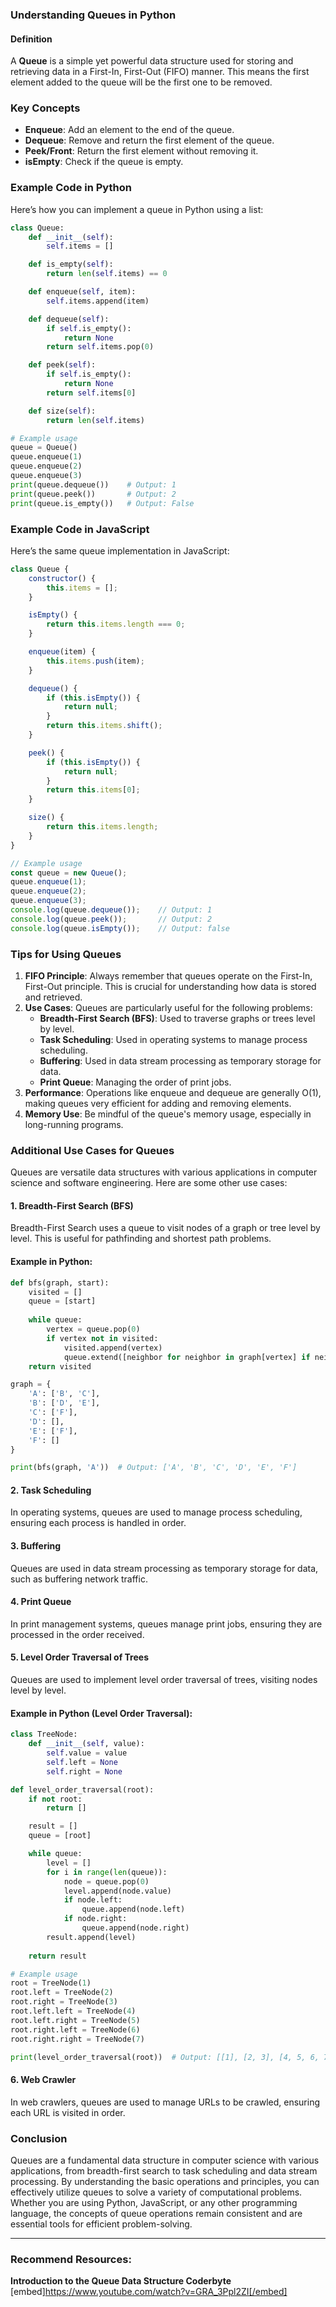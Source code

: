 ### Understanding Queues in Python

#### Definition
A **Queue** is a simple yet powerful data structure used for storing and retrieving data in a First-In, First-Out (FIFO) manner. This means the first element added to the queue will be the first one to be removed.

### Key Concepts
- **Enqueue**: Add an element to the end of the queue.
- **Dequeue**: Remove and return the first element of the queue.
- **Peek/Front**: Return the first element without removing it.
- **isEmpty**: Check if the queue is empty.

### Example Code in Python

Here’s how you can implement a queue in Python using a list:

```python
class Queue:
    def __init__(self):
        self.items = []

    def is_empty(self):
        return len(self.items) == 0

    def enqueue(self, item):
        self.items.append(item)

    def dequeue(self):
        if self.is_empty():
            return None
        return self.items.pop(0)

    def peek(self):
        if self.is_empty():
            return None
        return self.items[0]

    def size(self):
        return len(self.items)

# Example usage
queue = Queue()
queue.enqueue(1)
queue.enqueue(2)
queue.enqueue(3)
print(queue.dequeue())    # Output: 1
print(queue.peek())       # Output: 2
print(queue.is_empty())   # Output: False
```

### Example Code in JavaScript

Here’s the same queue implementation in JavaScript:

```javascript
class Queue {
    constructor() {
        this.items = [];
    }

    isEmpty() {
        return this.items.length === 0;
    }

    enqueue(item) {
        this.items.push(item);
    }

    dequeue() {
        if (this.isEmpty()) {
            return null;
        }
        return this.items.shift();
    }

    peek() {
        if (this.isEmpty()) {
            return null;
        }
        return this.items[0];
    }

    size() {
        return this.items.length;
    }
}

// Example usage
const queue = new Queue();
queue.enqueue(1);
queue.enqueue(2);
queue.enqueue(3);
console.log(queue.dequeue());    // Output: 1
console.log(queue.peek());       // Output: 2
console.log(queue.isEmpty());    // Output: false
```

### Tips for Using Queues

1. **FIFO Principle**: Always remember that queues operate on the First-In, First-Out principle. This is crucial for understanding how data is stored and retrieved.
2. **Use Cases**: Queues are particularly useful for the following problems:
   - **Breadth-First Search (BFS)**: Used to traverse graphs or trees level by level.
   - **Task Scheduling**: Used in operating systems to manage process scheduling.
   - **Buffering**: Used in data stream processing as temporary storage for data.
   - **Print Queue**: Managing the order of print jobs.
3. **Performance**: Operations like enqueue and dequeue are generally O(1), making queues very efficient for adding and removing elements.
4. **Memory Use**: Be mindful of the queue's memory usage, especially in long-running programs.

### Additional Use Cases for Queues

Queues are versatile data structures with various applications in computer science and software engineering. Here are some other use cases:

#### 1. **Breadth-First Search (BFS)**

Breadth-First Search uses a queue to visit nodes of a graph or tree level by level. This is useful for pathfinding and shortest path problems.

#### Example in Python:
```python
def bfs(graph, start):
    visited = []
    queue = [start]
    
    while queue:
        vertex = queue.pop(0)
        if vertex not in visited:
            visited.append(vertex)
            queue.extend([neighbor for neighbor in graph[vertex] if neighbor not in visited])
    return visited

graph = {
    'A': ['B', 'C'],
    'B': ['D', 'E'],
    'C': ['F'],
    'D': [],
    'E': ['F'],
    'F': []
}

print(bfs(graph, 'A'))  # Output: ['A', 'B', 'C', 'D', 'E', 'F']
```

#### 2. **Task Scheduling**

In operating systems, queues are used to manage process scheduling, ensuring each process is handled in order.

#### 3. **Buffering**

Queues are used in data stream processing as temporary storage for data, such as buffering network traffic.

#### 4. **Print Queue**

In print management systems, queues manage print jobs, ensuring they are processed in the order received.

#### 5. **Level Order Traversal of Trees**

Queues are used to implement level order traversal of trees, visiting nodes level by level.

#### Example in Python (Level Order Traversal):
```python
class TreeNode:
    def __init__(self, value):
        self.value = value
        self.left = None
        self.right = None

def level_order_traversal(root):
    if not root:
        return []

    result = []
    queue = [root]

    while queue:
        level = []
        for i in range(len(queue)):
            node = queue.pop(0)
            level.append(node.value)
            if node.left:
                queue.append(node.left)
            if node.right:
                queue.append(node.right)
        result.append(level)
    
    return result

# Example usage
root = TreeNode(1)
root.left = TreeNode(2)
root.right = TreeNode(3)
root.left.left = TreeNode(4)
root.left.right = TreeNode(5)
root.right.left = TreeNode(6)
root.right.right = TreeNode(7)

print(level_order_traversal(root))  # Output: [[1], [2, 3], [4, 5, 6, 7]]
```

#### 6. **Web Crawler**

In web crawlers, queues are used to manage URLs to be crawled, ensuring each URL is visited in order.

### Conclusion

Queues are a fundamental data structure in computer science with various applications, from breadth-first search to task scheduling and data stream processing. By understanding the basic operations and principles, you can effectively utilize queues to solve a variety of computational problems. Whether you are using Python, JavaScript, or any other programming language, the concepts of queue operations remain consistent and are essential tools for efficient problem-solving.

------------

### Recommend Resources:
**Introduction to the Queue Data Structure Coderbyte**
[embed]https://www.youtube.com/watch?v=GRA_3Ppl2ZI[/embed]


